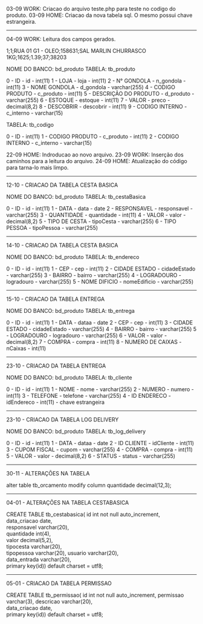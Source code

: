 03-09 WORK: Criacao do arquivo teste.php para teste no codigo do produto.
03-09 HOME: Criacao da nova tabela sql. O mesmo possui chave estrangeira.

-----------------------------------------------------------------------------
04-09 WORK: Leitura dos campos gerados.

1;1;RUA 01 G1 - OLEO;158631;SAL MARLIN CHURRASCO 1KG;1625;1.39;37;38203

NOME DO BANCO: bd_produto
TABELA: tb_produto

0 - ID - id - int(11)
1 - LOJA - loja - int(11)
2 - N° GONDOLA - n_gondola - int(11)
3 - NOME GONDOLA - d_gondola -  varchar(255)
4 - CODIGO PRODUTO - c_produto - int(11)
5 - DESCRIÇÃO DO PRODUTO - d_produto - varchar(255)
6 - ESTOQUE - estoque - int(11)
7 - VALOR - preco - decimal(8,2)
8 - DESCOBRIR - descobrir - int(11)
9 - CODIGO INTERNO - c_interno - varchar(15)

TABELA: tb_codigo

0 - ID - int(11)
1 - CODIGO PRODUTO - c_produto - int(11)
2 - CODIGO INTERNO - c_interno - varchar(15)


22-09 HOME: Indroducao ao novo arquivo.
23-09 WORK: Inserção dos caminhos para a leitura do arquivo.
24-09 HOME: Atualização do código para tarna-lo mais limpo.

-----------------------------------------------------------------------------
12-10 - CRIACAO DA TABELA CESTA BASICA

NOME DO BANCO: bd_produto
TABELA: tb_cestaBasica

0 - ID - id - int(11)
1 - DATA - data - date
2 - RESPONSAVEL - responsavel - varchar(255)
3 - QUANTIDADE - quantidade - int(11)
4 - VALOR - valor - decimal(8,2)
5 - TIPO DE CESTA - tipoCesta - varchar(255)
6 - TIPO PESSOA - tipoPessoa - varchar(255)

-----------------------------------------------------------------------------
14-10 - CRIACAO DA TABELA CESTA BASICA

NOME DO BANCO: bd_produto
TABELA: tb_endereco

0 - ID - id - int(11)
1 - CEP - cep - int(11)
2 - CIDADE ESTADO - cidadeEstado - varchar(255)
3 - BAIRRO - bairro - varchar(255)
4 - LOGRADOURO - logradouro - varchar(255)
5 - NOME DIFICIO - nomeEdificio - varchar(255)

-----------------------------------------------------------------------------
15-10 - CRIACAO DA TABELA ENTREGA

NOME DO BANCO: bd_produto
TABELA: tb_entrega

0 - ID - id - int(11)
1 - DATA - dataa - date
2 - CEP - cep - int(11)
3 - CIDADE ESTADO - cidadeEstado - varchar(255)
4 - BAIRRO - bairro - varchar(255)
5 - LOGRADOURO - logradouro - varchar(255)
6 - VALOR - valor - decimal(8,2)
7 - COMPRA - compra - int(11)
8 - NUMERO DE CAIXAS - nCaixas - int(11)

-----------------------------------------------------------------------------
23-10 - CRIACAO DA TABELA ENTREGA

NOME DO BANCO: bd_produto
TABELA: tb_cliente

0 - ID - id - int(11)
1 - NOME - nome - varchar(255)
2 - NUMERO - numero - int(11)
3 - TELEFONE - telefone - varchar(255)
4 - ID ENDERECO - idEndereco - int(11) - chave estrangeira

-----------------------------------------------------------------------------
23-10 - CRIACAO DA TABELA LOG DELIVERY

NOME DO BANCO: bd_produto
TABELA: tb_log_delivery

0 - ID - id - int(11)
1 - DATA - dataa - date
2 - ID CLIENTE - idCliente - int(11)
3 - CUPOM FISCAL - cupom - varchar(255)
4 - COMPRA - compra - int(11)
5 - VALOR - valor - decimal(8,2)
6 - STATUS - status - varchar(255)


-----------------------------------------------------------------------------
30-11 - ALTERAÇÕES NA TABELA

alter table tb_orcamento modify column quantidade decimal(12,3);

-----------------------------------------------------------------------------
04-01 - ALTERAÇÕES NA TABELA CESTABASICA

CREATE TABLE tb_cestabasica(
    id	int	not null auto_increment,	
    data_criacao date,	
    responsavel	varchar(20),		
    quantidade 	int(4),		
    valor	decimal(5,2),		
    tipocesta	varchar(20),		
    tipopessoa varchar(20),	
    usuario varchar(20),	
    data_entrada varchar(20),	
    primary key(id))
    default charset = utf8;	

-----------------------------------------------------------------------------
05-01 - CRIACAO DA TABELA PERMISSAO

CREATE TABLE tb_permissao(
    id	int	not null auto_increment,
    permissao varchar(3),
    descricao varchar(20),	
    data_criacao date,		
    primary key(id))
    default charset = utf8;	